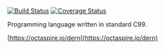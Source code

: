 [![Build Status](https://travis-ci.org/octaspire/dern.svg?branch=master)](https://travis-ci.org/octaspire/dern)
[![Coverage Status](https://img.shields.io/badge/coverage-80\%25-red.svg?colorB=aaaa00)](https://octaspire.io/dern/coverage)

Programming language written in standard C99.

[https://octaspire.io/dern](https://octaspire.io/dern)

